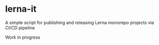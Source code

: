 # lerna-it
A simple script for publishing and releasing Lerna monorepo projects via CI/CD pipeline

Work in progress